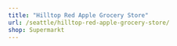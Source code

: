 ```yaml
---
title: "Hilltop Red Apple Grocery Store"
url: /seattle/hilltop-red-apple-grocery-store/
shop: Supermarkt
---
```

